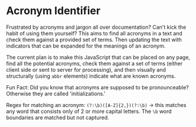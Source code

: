 # Acronym Identifier

Frustrated by acronyms and jargon all over documentation?  Can't kick the habit of using them yourself?  This aims to find all acronyms in a text and check them against a provided set of terms.  Then updating the text with indicators that can be expanded for the meanings of an acronym.

The current plan is to make this JavaScript that can be placed on any page, find all the potential acronyms, check them against a set of terms (either client side or sent to server for processing), and then visually and structurally (using `abbr` elements) indicate what are known acronyms.

Fun Fact: Did you know that acronyms are supposed to be pronounceable?  Otherwise they are called 'initializations.'

Regex for matching an acronym:
`(?:\b)([A-Z]{2,})(?:\b)` -> this matches any word that consists only of 2 or more capital letters.  The `\b` word boundaries are matched but not captured.
